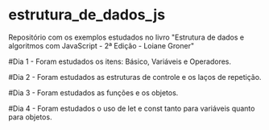 # estrutura_de_dados_js
Repositório com os exemplos estudados no livro "Estrutura de dados e algoritmos com JavaScript - 2ª Edição - Loiane Groner"

#Dia 1 - Foram estudados os itens: Básico, Variáveis e Operadores. 

#Dia 2 - Foram estudados as estruturas de controle e os laços de repetição.

#Dia 3 - Foram estudados as funções e os objetos.

#Dia 4 - Foram estudados o uso de let e const tanto para variáveis quanto para objetos.
